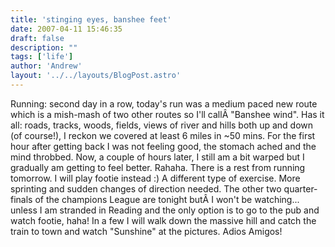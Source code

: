 ```yaml
---
title: 'stinging eyes, banshee feet'
date: 2007-04-11 15:46:35
draft: false
description: ""
tags: ['life']
author: 'Andrew'
layout: '../../layouts/BlogPost.astro'
---
```


Running: second day in a row, today's run was a medium paced new route which is a mish-mash of two other routes so I'll callÂ "Banshee wind". Has it all: roads, tracks, woods, fields, views of river and hills both up and down (of course!), I reckon we covered at least 6 miles in ~50 mins. For the first hour after getting back I was not feeling good, the stomach ached and the mind throbbed. Now, a couple of hours later, I still am a bit warped but I gradually am getting to feel better. Rahaha. There is a rest from running tomorrow. I will play footie instead :) A different type of exercise. More sprinting and sudden changes of direction needed. The other two quarter-finals of the champions League are tonight butÂ I won't be watching... unless I am stranded in Reading and the only option is to go to the pub and watch footie, haha! In a few I will walk down the massive hill and catch the train to town and watch "Sunshine" at the pictures. Adios Amigos!

